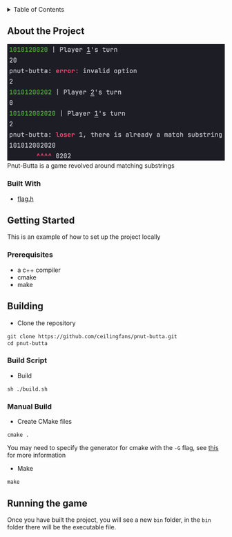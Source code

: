 <details>
    <summary>Table of Contents</summary>
    <ol>
        <li>
            <a href="#about-the-project">About the Project</a>
            <ul>
                <li><a href="#built-with">Built With</a></li>
            </ul>
        </li>
        <li>
            <a href="#getting-started">Getting Started</a>
            <ul>
                <li><a href="prerequisites">Prerequisites</a></li>
            </ul>
        </li>
        <li>
            <a href="#building">Building</a>
            <ul>
                <li><a href="#build-script">Build Script</a></li>
                <li><a href=#"manual-build">Manual Build</a></li>
            </ul>
        </li>
        <li><a href="#running-the-game">Running the Game</a></li>
    </ol>
</details>

## About the Project
![Game](https://github.com/ceilingfans/pnut-butta/blob/main/img/game.png?raw=true)
Pnut-Butta is a game revolved around matching substrings

### Built With 
* [flag.h](https://github.com/tsoding/flag.h)

## Getting Started
This is an example of how to set up the project locally

### Prerequisites
* a c++ compiler
* cmake
* make

## Building 
* Clone the repository
```shell
git clone https://github.com/ceilingfans/pnut-butta.git
cd pnut-butta
```

### Build Script
* Build
```shell
sh ./build.sh
```

### Manual Build
* Create CMake files
```shell
cmake .
```
You may need to specify the generator for cmake with the `-G` flag, see [this](https://stackoverflow.com/a/35935066/15283724) for more information

* Make
```shell
make
```

## Running the game
Once you have built the project, you will see a new `bin` folder, in the `bin` folder there will be the executable file.
